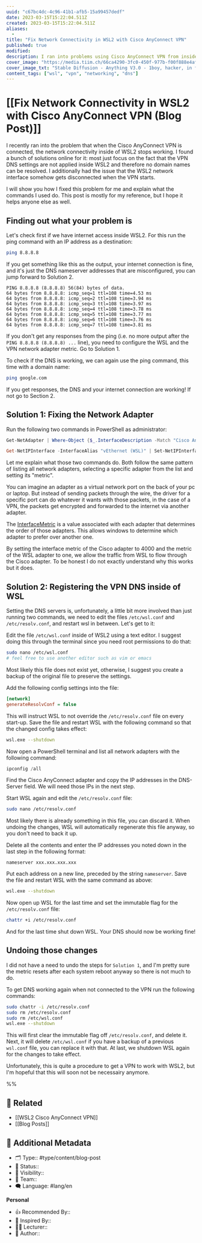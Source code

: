 ```yaml
---
uuid: "c67bc4dc-4c96-41b1-afb5-15a99457dedf"
date: 2023-03-15T15:22:04.511Z
created: 2023-03-15T15:22:04.511Z
aliases:
  -
title: "Fix Network Connectivity in WSL2 with Cisco AnyConnect VPN"
published: true
modified:
description: I ran into problems using Cisco AnyConnect VPN from inside of WSL2. I'm sharing my solution as a step-by-step guide for my reference and to help anyone with the same problem.
cover_image: "https://media.tiim.ch/66ca4290-3fc0-450f-977b-f00f888e4af3.webp"
cover_image_txt: "Stable Diffusion - Anything V3.0 - 1boy, hacker, in front of computer, back of head visible, vintage neon color scheme, terminal, big monitor"
content_tags: ["wsl", "vpn", "networking", "dns"]
---
```


# [[Fix Network Connectivity in WSL2 with Cisco AnyConnect VPN (Blog Post)]]

I recently ran into the problem that when the Cisco AnyConnect VPN is connected, the network connectivity inside of WSL2 stops working. I found a bunch of solutions online for it: most just focus on the fact that the VPN DNS settings are not applied inside WSL2 and therefore no domain names can be resolved. I additionally had the issue that the WSL2 network interface somehow gets disconnected when the VPN starts.

I will show you how I fixed this problem for me and explain what the commands I used do. This post is mostly for my reference, but I hope it helps anyone else as well.

## Finding out what your problem is

Let's check first if we have internet access inside WSL2. For this run the ping command with an IP address as a destination:

```sh
ping 8.8.8.8
```

If you get something like this as the output, your internet connection is fine, and it's just the DNS nameserver addresses that are misconfigured, you can jump forward to Solution 2.

```
PING 8.8.8.8 (8.8.8.8) 56(84) bytes of data.
64 bytes from 8.8.8.8: icmp_seq=1 ttl=108 time=4.53 ms
64 bytes from 8.8.8.8: icmp_seq=2 ttl=108 time=3.94 ms
64 bytes from 8.8.8.8: icmp_seq=3 ttl=108 time=3.97 ms
64 bytes from 8.8.8.8: icmp_seq=4 ttl=108 time=3.78 ms
64 bytes from 8.8.8.8: icmp_seq=5 ttl=108 time=3.77 ms
64 bytes from 8.8.8.8: icmp_seq=6 ttl=108 time=3.76 ms
64 bytes from 8.8.8.8: icmp_seq=7 ttl=108 time=3.81 ms
```

If you don't get any responses from the ping (i.e. no more output after the `PING 8.8.8.8 (8.8.8.8) ...` line), you need to configure the WSL and the VPN network adapter metric. Go to Solution 1.

To check if the DNS is working, we can again use the ping command, this time with a domain name:

```sh
ping google.com
```

If you get responses, the DNS and your internet connection are working! If not go to Section 2.

## Solution 1: Fixing the Network Adapter

Run the following two commands in PowerShell as administrator:

```PowerShell
Get-NetAdapter | Where-Object {$_.InterfaceDescription -Match "Cisco AnyConnect"} | Set-NetIPInterface -InterfaceMetric 4000

Get-NetIPInterface -InterfaceAlias "vEthernet (WSL)" | Set-NetIPInterface -InterfaceMetric 1
```

Let me explain what those two commands do. Both follow the same pattern of listing all network adapters, selecting a specific adapter from the list and setting its "metric".

You can imagine an adapter as a virtual network port on the back of your pc or laptop. But instead of sending packets through the wire, the driver for a specific port can do whatever it wants with those packets, in the case of a VPN, the packets get encrypted and forwarded to the internet via another adapter.

The [InterfaceMetric](https://learn.microsoft.com/en-us/windows-server/networking/technologies/network-subsystem/net-sub-interface-metric) is a value associated with each adapter that determines the order of those adapters. This allows windows to determine which adapter to prefer over another one.

By setting the interface metric of the Cisco adapter to 4000 and the metric of the WSL adapter to one, we allow the traffic from WSL to flow through the Cisco adapter. To be honest I do not exactly understand why this works but it does.

## Solution 2: Registering the VPN DNS inside of WSL

Setting the DNS servers is, unfortunately, a little bit more involved than just running two commands, we need to edit the files `/etc/wsl.conf` and `/etc/resolv.conf`, and restart wsl in between. Let's get to it:

Edit the file `/etc/wsl.conf` inside of WSL2 using a text editor. I suggest doing this through the terminal since you need root permissions to do that:

```sh
sudo nano /etc/wsl.conf
# feel free to use another editor such as vim or emacs
```

Most likely this file does not exist yet, otherwise, I suggest you create a backup of the original file to preserve the settings.

Add the following config settings into the file:

```ini
[network]
generateResolvConf = false
```

This will instruct WSL to not override the `/etc/resolv.conf` file on every start-up. Save the file and restart WSL with the following command so that the changed config takes effect:

```sh
wsl.exe --shutdown
```

Now open a PowerShell terminal and list all network adapters with the following command:

```PowerShell
ipconfig /all
```

Find the Cisco AnyConnect adapter and copy the IP addresses in the DNS-Server field. We will need those IPs in the next step.

Start WSL again and edit the `/etc/resolv.conf` file:

```sh
sudo nano /etc/resolv.conf
```

Most likely there is already something in this file, you can discard it. When undoing the changes, WSL will automatically regenerate this file anyway, so you don't need to back it up.

Delete all the contents and enter the IP addresses you noted down in the last step in the following format:

```resolv
nameserver xxx.xxx.xxx.xxx
```

Put each address on a new line, preceded by the string `nameserver`.
Save the file and restart WSL with the same command as above:

```sh
wsl.exe --shutdown
```

Now open up WSL for the last time and set the immutable flag for the `/etc/resolv.conf` file:

```sh
chattr +i /etc/resolv.conf
```

And for the last time shut down WSL. Your DNS should now be working fine!

## Undoing those changes

I did not have a need to undo the steps for `Solution 1`, and I'm pretty sure the metric resets after each system reboot anyway so there is not much to do.

To get DNS working again when not connected to the VPN run the following commands:

```sh
sudo chattr -i /etc/resolv.conf
sudo rm /etc/resolv.conf
sudo rm /etc/wsl.conf
wsl.exe --shutdown
```

This will first clear the immutable flag off `/etc/resolv.conf`, and delete it. Next, it will delete `/etc/wsl.conf` if you have a backup of a previous `wsl.conf` file, you can replace it with that. At last, we shutdown WSL again for the changes to take effect.

Unfortunately, this is quite a procedure to get a VPN to work with WSL2, but I'm hopeful that this will soon not be necessairy anymore.

%%

## 📎 Related

- [[WSL2 Cisco AnyConnect VPN]]
- [[Blog Posts]]

## 📇 Additional Metadata

- 🗂 Type:: #type/content/blog-post
- 📝 Status::
- 🔐 Visibility::
- 👥 Team::
- 🗨 Language: #lang/en

**Personal**

- 👍 Recommended By::
- 🔮 Inspired By::
- 👨‍🎓 Lecturer::
- 📕 Author::
